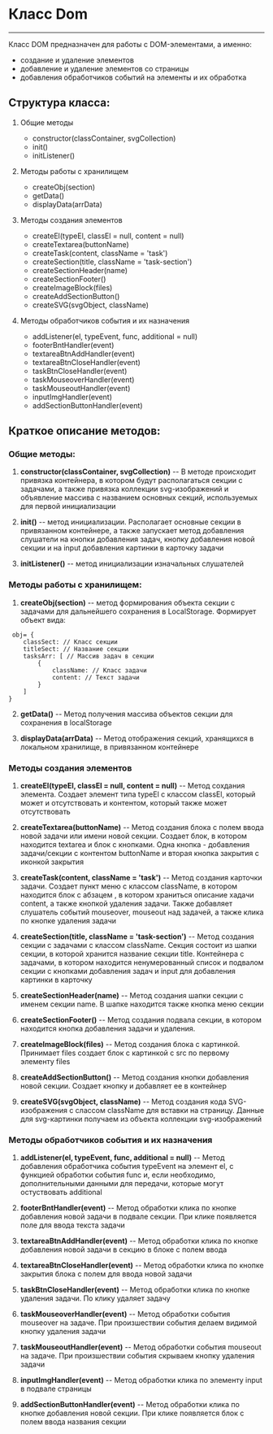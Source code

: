 # Класс Dom
---

Класс DOM предназначен для работы с DOM-элементами, а именно:
* создание и удаление элементов
* добавление и удаление элементов со страницы
* добавления обработчиков событий на элементы и их обработка


## Структура класса:
1. Общие методы
	* constructor(classContainer, svgCollection)
	* init()
	* initListener()

2. Методы работы с хранилищем
	* createObj(section)
	* getData()
	* displayData(arrData)

3. Методы создания элементов
	* createEl(typeEl, classEl = null, content = null)
	* createTextarea(buttonName)
	* createTask(content, className = 'task')
	* createSection(title, className = 'task-section')
	* createSectionHeader(name)
	* createSectionFooter()
	* createImageBlock(files)
	* createAddSectionButton()
	* createSVG(svgObject, className)

4. Методы обработчиков события и их назначения
	* addListener(el, typeEvent, func, additional = null)
	* footerBntHandler(event)
	* textareaBtnAddHandler(event)
	* textareaBtnCloseHandler(event)
	* taskBtnCloseHandler(event)
	* taskMouseoverHandler(event)
	* taskMouseoutHandler(event)
	* inputImgHandler(event)
	* addSectionButtonHandler(event)

## Краткое описание методов:

### Общие методы:
1. **constructor(classContainer, svgCollection)** -- В методе происходит привязка контейнера, в котором будут располагаться секции с задачами, а также привязка коллекции svg-изображений и объявление массива с названием основных секций, используемых для первой инициализации

2. **init()** -- метод инициализации. Располагает основные секции в привязанном контейнере, а также запускает метод добавления слушатели на кнопки добавления задач, кнопку добавления новой секции и на input добавления картинки в карточку задачи

3. **initListener()** -- метод инициализации изначальных слушателей


### Методы работы с хранилищем:
1. **createObj(section)** -- метод формирования объекта секции с задачами для дальнейшего сохранения в LocalStorage. Формирует объект вида:
```
 obj= {
	classSect: // Класс секции
	titleSect: // Название секции
	tasksArr: [ // Массив задач в секции
		{
			className: // Класс задачи
			content: // Текст задачи
		}
	]
}
```

2. **getData()** -- Метод получения массива объектов секции для сохранения в localStorage

3. **displayData(arrData)** -- Метод отображения секций, хранящихся в локальном хранилище, в привязанном контейнере


### Методы создания элементов
1. **createEl(typeEl, classEl = null, content = null)** -- Метод сохдания элемента. Создает элемент типа typeEl с классом classEl, который может и отсутствовать и контентом, который также может отсутствовать

2. **createTextarea(buttonName)** -- Метод создания блока с полем ввода новой задачи или имени новой секции. Создает блок, в котором находится textarea и блок с кнопками. Одна кнопка - добавления задачи/секции с контентом buttonName и вторая кнопка закрытия с иконкой закрытия

3. **createTask(content, className = 'task')** -- Метод создания карточки задачи. Создает пункт меню с классом className, в котором находится блок с абзацем , в котором храниться описание хадачи content, а также кнопкой удаления задачи. Также добавляет слушатель событий mouseover, mouseout над задачей, а также клика по кнопке удаления задачи

4. **createSection(title, className = 'task-section')** -- Метод создания секции с задачами с классом className. Секция состоит из шапки секции, в которой хранится название секции title. Контейнера с задачами, в котором находится ненумерованный список и подвалом секции с кнопками добавления задач и input для добавления картинки в карточку

5. **createSectionHeader(name)** -- Метод создания шапки секции с именем секции name. В шапке находится также кнопка меню секции

6. **createSectionFooter()** -- Метод создания подвала секции, в котором находится кнопка добавления задачи и удаления.

7. **createImageBlock(files)** -- Метод создания блока с картинкой. Принимает files  создает блок с картинкой с src по первому элементу files

8. **createAddSectionButton()** -- Метод создания кнопки добавления новой секции. Создает кнопку и добавляет ее в контейнер

9. **createSVG(svgObject, className)** -- Метод создания кода SVG-изображения c слассом className для вставки на страницу. Данные для svg-картинки получаем из объекта коллекции svg-изображений


### Методы обработчиков события и их назначения
1. **addListener(el, typeEvent, func, additional = null)** -- Метод добавления обработчика события typeEvent на элемент el, с функцией обработки события func и, если необходимо, дополнительными данными для передачи, которые могут остуствовать additional

2. **footerBntHandler(event)** -- Метод обработки клика по кнопке добавления новой задачи в подвале секции. При клике появляется поле для ввода текста задачи

3. **textareaBtnAddHandler(event)** -- Метод обработки клика по кнопке добавления новой задачи в секцию в блоке с полем ввода

4. **textareaBtnCloseHandler(event)** -- Метод обработки клика по кнопке закрытия блока с полем для ввода новой задачи

5. **taskBtnCloseHandler(event)** -- Метод обработки клика по кнопке удаления задачи. По клику удаляет задачу

6. **taskMouseoverHandler(event)** -- Метод обработки события mouseover на задаче. При произшествии события делаем видимой кнопку удаления задачи

7. **taskMouseoutHandler(event)** -- Метод обработки события mouseout на задаче. При произшествии события скрываем кнопку удаления задачи

8. **inputImgHandler(event)** -- Метод обработки клика по элементу input в подвале страницы

9. **addSectionButtonHandler(event)** -- Метод обработки клика по кнопке добавления новой секции. При клике появляется блок с полем ввода названия секции
